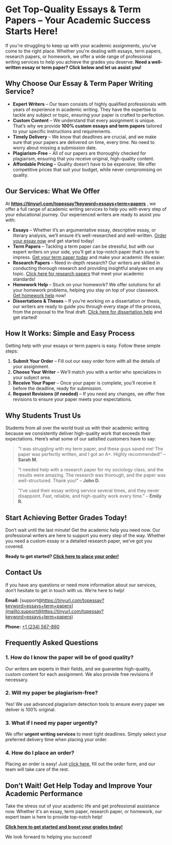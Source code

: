 # Get Top-Quality Essays & Term Papers – Your Academic Success Starts Here!

If you're struggling to keep up with your academic assignments, you've come to the right place. Whether you're dealing with essays, term papers, research papers, or homework, we offer a wide range of professional writing services to help you achieve the grades you deserve. **Need a well-written essay or term paper? Click below and let us assist you!**

## Why Choose Our Essay & Term Paper Writing Service?

- **Expert Writers** – Our team consists of highly qualified professionals with years of experience in academic writing. They have the expertise to tackle any subject or topic, ensuring your paper is crafted to perfection.
- **Custom Content** – We understand that every assignment is unique. That’s why we provide **100% custom essays and term papers** tailored to your specific instructions and requirements.
- **Timely Delivery** – We know that deadlines are crucial, and we make sure that your papers are delivered on time, every time. No need to worry about missing a submission date.
- **Plagiarism-Free** – All of our papers are thoroughly checked for plagiarism, ensuring that you receive original, high-quality content.
- **Affordable Pricing** – Quality doesn’t have to be expensive. We offer competitive prices that suit your budget, while never compromising on quality.

## Our Services: What We Offer

At **https://tinyurl.com/topessay?keyword=essays+term+papers** , we offer a full range of academic writing services to help you with every step of your educational journey. Our experienced writers are ready to assist you with:

- **Essays** – Whether it’s an argumentative essay, descriptive essay, or literary analysis, we’ll ensure it’s well-researched and well-written. [Order your essay now](https://tinyurl.com/topessay?keyword=essays+term+papers "Order Essay Now!") and get started today!
- **Term Papers** – Tackling a term paper can be stressful, but with our expert writers on your side, you’ll get a top-notch paper that’s sure to impress. [Get your term paper today](https://tinyurl.com/topessay?keyword=essays+term+papers "Get Your Term Paper Today") and make your academic life easier.
- **Research Papers** – Need in-depth research? Our writers are skilled in conducting thorough research and providing insightful analyses on any topic. [Click here for research papers](https://tinyurl.com/topessay?keyword=essays+term+papers "Research Paper Writing Service") that meet your academic standards!
- **Homework Help** – Stuck on your homework? We offer solutions for all your homework problems, helping you stay on top of your classwork. [Get homework help](https://tinyurl.com/topessay?keyword=essays+term+papers "Get Homework Assistance") now!
- **Dissertations & Theses** – If you’re working on a dissertation or thesis, our writers are ready to guide you through every stage of the process, from the proposal to the final draft. [Click here for dissertation help](https://tinyurl.com/topessay?keyword=essays+term+papers "Thesis Writing Help") and get started!

## How It Works: Simple and Easy Process

Getting help with your essays or term papers is easy. Follow these simple steps:

1. **Submit Your Order** – Fill out our easy order form with all the details of your assignment.
2. **Choose Your Writer** – We’ll match you with a writer who specializes in your subject area.
3. **Receive Your Paper** – Once your paper is complete, you’ll receive it before the deadline, ready for submission.
4. **Request Revisions (if needed)** – If you need any changes, we offer free revisions to ensure your paper meets your expectations.

## Why Students Trust Us

Students from all over the world trust us with their academic writing because we consistently deliver high-quality work that exceeds their expectations. Here’s what some of our satisfied customers have to say:

> "I was struggling with my term paper, and these guys saved me! The paper was perfectly written, and I got an A+. Highly recommended!" – **Sarah M.**

> "I needed help with a research paper for my sociology class, and the results were amazing. The research was thorough, and the paper was well-structured. Thank you!" – **John D.**

> "I’ve used their essay writing service several times, and they never disappoint. Fast, reliable, and high-quality work every time." – **Emily R.**

## Start Achieving Better Grades Today!

Don’t wait until the last minute! Get the academic help you need now. Our professional writers are here to support you every step of the way. Whether you need a custom essay or a detailed research paper, we’ve got you covered.

**Ready to get started? [Click here to place your order!](https://tinyurl.com/topessay?keyword=essays+term+papers "Order Your Essay or Term Paper Now")**

## Contact Us

If you have any questions or need more information about our services, don’t hesitate to get in touch with us. We’re here to help!

**Email:** [support@https://tinyurl.com/topessay?keyword=essays+term+papers](mailto:support@https://tinyurl.com/topessay?keyword=essays+term+papers)

**Phone:** [+1 (234) 567-890](tel:+1234567890)

## Frequently Asked Questions

### 1. How do I know the paper will be of good quality?

Our writers are experts in their fields, and we guarantee high-quality, custom content for each assignment. We also provide free revisions if necessary.

### 2. Will my paper be plagiarism-free?

Yes! We use advanced plagiarism detection tools to ensure every paper we deliver is 100% original.

### 3. What if I need my paper urgently?

We offer **urgent writing services** to meet tight deadlines. Simply select your preferred delivery time when placing your order.

### 4. How do I place an order?

Placing an order is easy! Just [click here](https://tinyurl.com/topessay?keyword=essays+term+papers "Order Now"), fill out the order form, and our team will take care of the rest.

## Don’t Wait! Get Help Today and Improve Your Academic Performance

Take the stress out of your academic life and get professional assistance now. Whether it's an essay, term paper, research paper, or homework, our expert team is here to provide top-notch help!

**[Click here to get started and boost your grades today!](https://tinyurl.com/topessay?keyword=essays+term+papers "Order Your Paper Now!")**

We look forward to helping you succeed!
